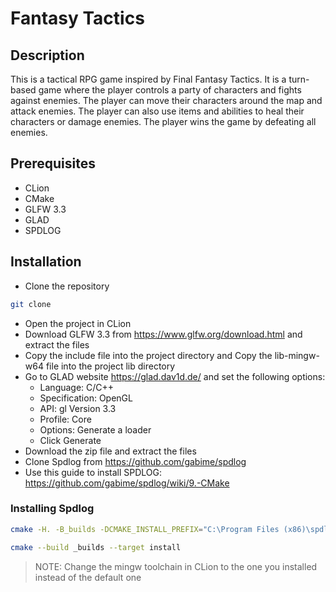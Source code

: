 # Fantasy Tactics

## Description

This is a tactical RPG game inspired by Final Fantasy Tactics. It is a turn-based game where the player controls a party of characters and fights against enemies. The player can move their characters around the map and attack enemies. The player can also use items and abilities to heal their characters or damage enemies. The player wins the game by defeating all enemies.

## Prerequisites

- CLion
- CMake
- GLFW 3.3
- GLAD
- SPDLOG

## Installation

- Clone the repository
```bash
git clone
```
- Open the project in CLion 
- Download GLFW 3.3 from https://www.glfw.org/download.html and extract the files
- Copy the include file into the project directory and Copy the lib-mingw-w64 file into the project lib directory
- Go to GLAD website https://glad.dav1d.de/ and set the following options:
    - Language: C/C++
    - Specification: OpenGL
    - API: gl Version 3.3
    - Profile: Core
    - Options: Generate a loader
    - Click Generate
- Download the zip file and extract the files
- Clone Spdlog from https://github.com/gabime/spdlog
- Use this guide to install SPDLOG: https://github.com/gabime/spdlog/wiki/9.-CMake

### Installing Spdlog

```bash
cmake -H. -B_builds -DCMAKE_INSTALL_PREFIX="C:\Program Files (x86)\spdlog" -G "MinGW Makefiles" -DCMAKE_CXX_STANDARD=17
```

```bash
cmake --build _builds --target install
```

> NOTE: Change the mingw toolchain in CLion to the one you installed instead of the default one